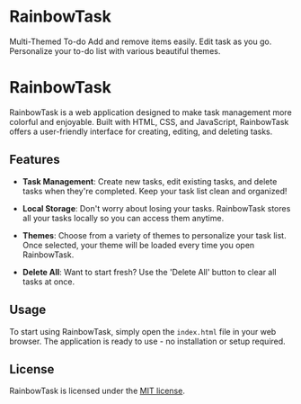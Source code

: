 # RainbowTask
Multi-Themed To-do  Add and remove items easily.  Edit task as you go.  Personalize your to-do list with various beautiful themes.
# RainbowTask

RainbowTask is a web application designed to make task management more colorful and enjoyable. Built with HTML, CSS, and JavaScript, RainbowTask offers a user-friendly interface for creating, editing, and deleting tasks.

## Features

- **Task Management**: Create new tasks, edit existing tasks, and delete tasks when they're completed. Keep your task list clean and organized!

- **Local Storage**: Don't worry about losing your tasks. RainbowTask stores all your tasks locally so you can access them anytime.

- **Themes**: Choose from a variety of themes to personalize your task list. Once selected, your theme will be loaded every time you open RainbowTask.

- **Delete All**: Want to start fresh? Use the 'Delete All' button to clear all tasks at once.

## Usage

To start using RainbowTask, simply open the `index.html` file in your web browser. The application is ready to use - no installation or setup required.


## License

RainbowTask is licensed under the [MIT license](LICENSE.md).
